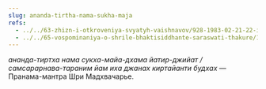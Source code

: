 ```yaml
---
slug: ananda-tirtha-nama-sukha-maja
refs:
  - ../../63-zhizn-i-otkroveniya-svyatyh-vaishnavov/928-1983-02-21-22-istorii-zhizni-i-uchenie-madhava-achari-ramanudzha-achari-i-yamuna-achari.md
  - ../../65-vospominaniya-o-shrile-bhaktisiddhante-saraswati-thakure/1024-1982-01-29-b3-radi-sluzheniya-guru-mozhno-podnimatsya-na-prevoshodyashhij-nas-uroven.md
---
```


*ананда-тиртха нама сукха-майа-дхама йатир-джийат / самсарарнава-тараним йам иха джанах киртайанти будхах* — Пранама-мантра Шри Мадхвачарье.
